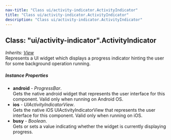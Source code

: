```yaml
---
nav-title: "Class ui/activity-indicator.ActivityIndicator"
title: "Class ui/activity-indicator.ActivityIndicator"
description: "Class ui/activity-indicator.ActivityIndicator"
---
```

## Class: "ui/activity-indicator".ActivityIndicator  
_Inherits:_ [_View_](../../ui/core/view/View.md)  
Represents a UI widget which displays a progress indicator hinting the user for some background operation running.

##### Instance Properties
 - **android** - _ProgressBar_.    
  Gets the native android widget that represents the user interface for this component. Valid only when running on Android OS.
 - **ios** - _UIActivityIndicatorView_.    
  Gets the native iOS UIActivityIndicatorView that represents the user interface for this component. Valid only when running on iOS.
 - **busy** - _Boolean_.    
  Gets or sets a value indicating whether the widget is currently displaying progress.